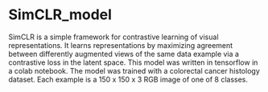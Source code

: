 # SimCLR_model
 SimCLR is a simple framework for contrastive learning of visual representations.  It learns representations by maximizing agreement between differently augmented views of the same data example via a contrastive loss in the latent space.
 This model was written in tensorflow in a colab notebook.
 The model was trained with a colorectal cancer histology dataset. Each example is a 150 x 150 x 3 RGB image of one of 8 classes.
 
